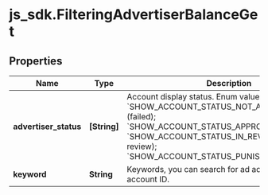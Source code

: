 # js_sdk.FilteringAdvertiserBalanceGet

## Properties
Name | Type | Description | Notes
------------ | ------------- | ------------- | -------------
**advertiser_status** | **[String]** | Account display status. Enum values- &#x60;SHOW_ACCOUNT_STATUS_NOT_APPROVED&#x60; (failed); &#x60;SHOW_ACCOUNT_STATUS_APPROVED&#x60;(passed); &#x60;SHOW_ACCOUNT_STATUS_IN_REVIEW&#x60;(under review);  &#x60;SHOW_ACCOUNT_STATUS_PUNISHED&#x60;(punishment). | [optional] 
**keyword** | **String** | Keywords, you can search for ad account name or ad account ID. | [optional] 
